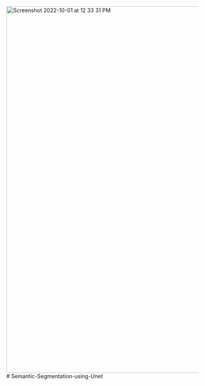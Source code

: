 <img width="962" alt="Screenshot 2022-10-01 at 12 33 31 PM" src="https://user-images.githubusercontent.com/88283732/193397395-259e7c29-b3af-4309-bb2c-9c8ee3e7b78a.png">
# Semantic-Segmentation-using-Unet
